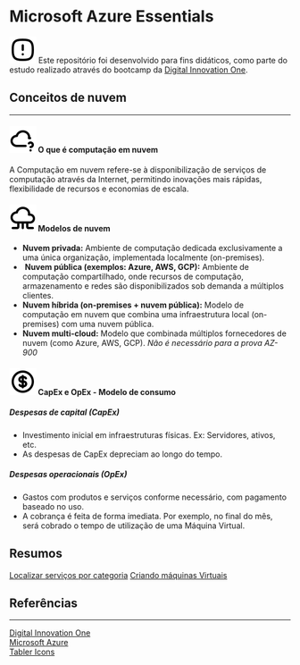 # Microsoft Azure Essentials

![](./img/icons/alert-square-rounded.svg) Este repositório foi desenvolvido para fins didáticos, como parte do estudo realizado através do bootcamp da [Digital Innovation One](https://www.dio.me/).
## Conceitos de nuvem
---
####  ![](./img/icons/cloud-question.svg) O que é computação em nuvem
A Computação em nuvem refere-se à disponibilização de serviços de computação através da Internet, permitindo inovações mais rápidas, flexibilidade de recursos e economias de escala.
####  ![](./img/icons/cloud-computing.svg) Modelos de nuvem
- **Nuvem privada:** Ambiente de computação dedicada exclusivamente a uma única organização, implementada localmente (on-premises).
-  **Nuvem pública (exemplos: Azure, AWS, GCP):** Ambiente de computação compartilhado, onde recursos de computação, armazenamento e redes são disponibilizados sob demanda a múltiplos clientes.
- **Nuvem híbrida (on-premises + nuvem pública):** Modelo de computação em nuvem que combina uma infraestrutura local (on-premises) com uma nuvem pública.
- **Nuvem multi-cloud:** Modelo que combinada múltiplos fornecedores de nuvem (como Azure, AWS, GCP). _Não é necessário para a prova AZ-900_
#### ![](./img/icons/coin.svg) CapEx e OpEx - Modelo de consumo

##### Despesas de capital (CapEx)
- Investimento inicial em infraestruturas físicas. Ex: Servidores, ativos, etc.
- As despesas de CapEx depreciam ao longo do tempo.
##### Despesas operacionais (OpEx)
- Gastos com produtos e serviços conforme necessário, com pagamento baseado no uso.
- A cobrança é feita de forma imediata. Por exemplo, no final do mês, será cobrado o tempo de utilização de uma Máquina Virtual.

## Resumos

[Localizar serviços por categoria](./summary/azure-locating-services-category.md)
[Criando máquinas Virtuais](./summary/azure-provisioning-virtual-machines.md)

## Referências
---
[Digital Innovation One](https://www.dio.me/)  
[Microsoft Azure](https://azure.microsoft.com)  
[Tabler Icons](https://tabler.io/icons)  
